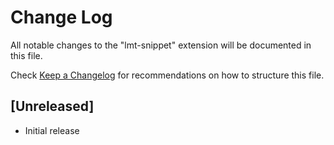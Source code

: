 # Change Log

All notable changes to the "lmt-snippet" extension will be documented in this file.

Check [Keep a Changelog](http://keepachangelog.com/) for recommendations on how to structure this file.

## [Unreleased]

- Initial release